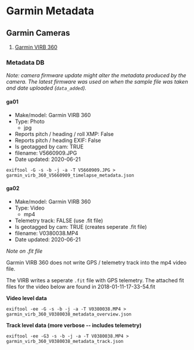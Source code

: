 # Garmin Metadata

## Garmin Cameras

1. [Garmin VIRB 360](https://buy.garmin.com/en-GB/GB/p/562010)

### Metadata DB

_Note: camera firmware update might alter the metadata produced by the camera. The latest firmware was used on when the sample file was taken and date uploaded (`data_added`)._

#### ga01

* Make/model: Garmin VIRB 360
* Type: Photo
	- jpg
* Reports pitch / heading / roll XMP: False
* Reports pitch / heading EXIF: False
* Is geotagged by cam: TRUE
* filename: V5660909.JPG
* Date updated: 2020-06-21

```
exiftool -G -s -b -j -a -T V5660909.JPG > garmin_virb_360_V5660909_timelapse_metadata.json
```

#### ga02

* Make/model: Garmin VIRB 360
* Type: Video
	- mp4
* Telemetry track: FALSE (use .fit file)
* Is geotagged by cam: TRUE (creates seperate .fit file)
* filename: V0380038.MP4
* Date updated: 2020-06-21

_Note on .fit file_

Garmin VIRB 360 does not write GPS / telemetry track into the mp4 video file.

The VIRB writes a seperate `.fit` file with GPS telemetry. The attached fit files for the video below are found in 2018-01-11-17-33-54.fit

**Video level data**

```
exiftool -ee -G -s -b -j -a -T V0380038.MP4 > garmin_virb_360_V0380038_metadata_overview.json
```

**Track level data (more verbose -- includes telemetry)**

```
exiftool -ee -G3 -s -b -j -a -T V0380038.MP4 > garmin_virb_360_V0380038_metadata_track.json
```